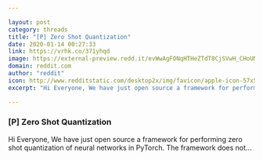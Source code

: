 ```yaml
---

layout: post
category: threads
title: "[P] Zero Shot Quantization"
date: 2020-01-14 00:27:33
link: https://vrhk.co/371yhqd
image: https://external-preview.redd.it/evWwAgFONqHTHeZTdT8CjSVwH_CHoUNL2bntzZVj8uw.jpg?width=225&height=117.80104712&auto=webp&s=28b1e1372a505ff8dfae7cf943518a5f63d8cb72
domain: reddit.com
author: "reddit"
icon: http://www.redditstatic.com/desktop2x/img/favicon/apple-icon-57x57.png
excerpt: "Hi Everyone, We have just open source a framework for performing zero shot quantization of neural networks in PyTorch. The framework does not..."

---
```


### [P] Zero Shot Quantization

Hi Everyone, We have just open source a framework for performing zero shot quantization of neural networks in PyTorch. The framework does not...